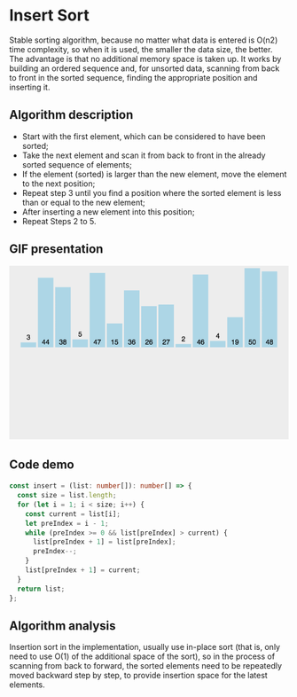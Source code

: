 # Insert Sort

Stable sorting algorithm, because no matter what data is entered is O(n2) time complexity, so when it is used, the smaller the data size, the better. The advantage is that no additional memory space is taken up. It works by building an ordered sequence and, for unsorted data, scanning from back to front in the sorted sequence, finding the appropriate position and inserting it.

## Algorithm description

- Start with the first element, which can be considered to have been sorted;
- Take the next element and scan it from back to front in the already sorted sequence of elements;
- If the element (sorted) is larger than the new element, move the element to the next position;
- Repeat step 3 until you find a position where the sorted element is less than or equal to the new element;
- After inserting a new element into this position;
- Repeat Steps 2 to 5.

## GIF presentation

![Insert Sort](../../../../../assets/ranuts/sort/insert.gif)

## Code demo

```ts
const insert = (list: number[]): number[] => {
  const size = list.length;
  for (let i = 1; i < size; i++) {
    const current = list[i];
    let preIndex = i - 1;
    while (preIndex >= 0 && list[preIndex] > current) {
      list[preIndex + 1] = list[preIndex];
      preIndex--;
    }
    list[preIndex + 1] = current;
  }
  return list;
};
```

## Algorithm analysis

Insertion sort in the implementation, usually use in-place sort (that is, only need to use O(1) of the additional space of the sort), so in the process of scanning from back to forward, the sorted elements need to be repeatedly moved backward step by step, to provide insertion space for the latest elements.
